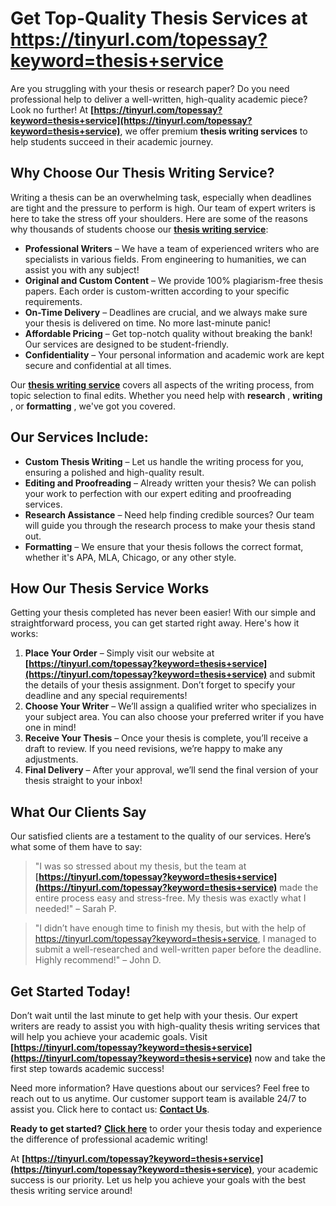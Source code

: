 # Get Top-Quality Thesis Services at https://tinyurl.com/topessay?keyword=thesis+service

Are you struggling with your thesis or research paper? Do you need professional help to deliver a well-written, high-quality academic piece? Look no further! At **[https://tinyurl.com/topessay?keyword=thesis+service](https://tinyurl.com/topessay?keyword=thesis+service)**, we offer premium **thesis writing services** to help students succeed in their academic journey.

## Why Choose Our Thesis Writing Service?

Writing a thesis can be an overwhelming task, especially when deadlines are tight and the pressure to perform is high. Our team of expert writers is here to take the stress off your shoulders. Here are some of the reasons why thousands of students choose our **[thesis writing service](https://tinyurl.com/topessay?keyword=thesis+service)**:

- **Professional Writers** – We have a team of experienced writers who are specialists in various fields. From engineering to humanities, we can assist you with any subject!
- **Original and Custom Content** – We provide 100% plagiarism-free thesis papers. Each order is custom-written according to your specific requirements.
- **On-Time Delivery** – Deadlines are crucial, and we always make sure your thesis is delivered on time. No more last-minute panic!
- **Affordable Pricing** – Get top-notch quality without breaking the bank! Our services are designed to be student-friendly.
- **Confidentiality** – Your personal information and academic work are kept secure and confidential at all times.

Our **[thesis writing service](https://tinyurl.com/topessay?keyword=thesis+service)** covers all aspects of the writing process, from topic selection to final edits. Whether you need help with **research** , **writing** , or **formatting** , we've got you covered.

## Our Services Include:

- **Custom Thesis Writing** – Let us handle the writing process for you, ensuring a polished and high-quality result.
- **Editing and Proofreading** – Already written your thesis? We can polish your work to perfection with our expert editing and proofreading services.
- **Research Assistance** – Need help finding credible sources? Our team will guide you through the research process to make your thesis stand out.
- **Formatting** – We ensure that your thesis follows the correct format, whether it's APA, MLA, Chicago, or any other style.

## How Our Thesis Service Works

Getting your thesis completed has never been easier! With our simple and straightforward process, you can get started right away. Here's how it works:

1. **Place Your Order** – Simply visit our website at **[https://tinyurl.com/topessay?keyword=thesis+service](https://tinyurl.com/topessay?keyword=thesis+service)** and submit the details of your thesis assignment. Don’t forget to specify your deadline and any special requirements!
2. **Choose Your Writer** – We’ll assign a qualified writer who specializes in your subject area. You can also choose your preferred writer if you have one in mind!
3. **Receive Your Thesis** – Once your thesis is complete, you’ll receive a draft to review. If you need revisions, we’re happy to make any adjustments.
4. **Final Delivery** – After your approval, we’ll send the final version of your thesis straight to your inbox!

## What Our Clients Say

Our satisfied clients are a testament to the quality of our services. Here’s what some of them have to say:

> "I was so stressed about my thesis, but the team at **[https://tinyurl.com/topessay?keyword=thesis+service](https://tinyurl.com/topessay?keyword=thesis+service)** made the entire process easy and stress-free. My thesis was exactly what I needed!" – Sarah P.

> "I didn’t have enough time to finish my thesis, but with the help of https://tinyurl.com/topessay?keyword=thesis+service, I managed to submit a well-researched and well-written paper before the deadline. Highly recommend!" – John D.

## Get Started Today!

Don’t wait until the last minute to get help with your thesis. Our expert writers are ready to assist you with high-quality thesis writing services that will help you achieve your academic goals. Visit **[https://tinyurl.com/topessay?keyword=thesis+service](https://tinyurl.com/topessay?keyword=thesis+service)** now and take the first step towards academic success!

Need more information? Have questions about our services? Feel free to reach out to us anytime. Our customer support team is available 24/7 to assist you. Click here to contact us: **[Contact Us](https://tinyurl.com/topessay?keyword=thesis+service)**.

**Ready to get started?** **[Click here](https://tinyurl.com/topessay?keyword=thesis+service)** to order your thesis today and experience the difference of professional academic writing!

At **[https://tinyurl.com/topessay?keyword=thesis+service](https://tinyurl.com/topessay?keyword=thesis+service)**, your academic success is our priority. Let us help you achieve your goals with the best thesis writing service around!
